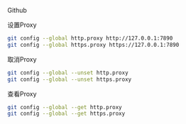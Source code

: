 Github

设置Proxy

```bash
git config --global http.proxy http://127.0.0.1:7890
git config --global https.proxy https://127.0.0.1:7890
```

取消Proxy

```bash
git config --global --unset http.proxy
git config --global --unset https.proxy
```

查看Proxy

```bash
git config --global --get http.proxy
git config --global --get https.proxy
```



